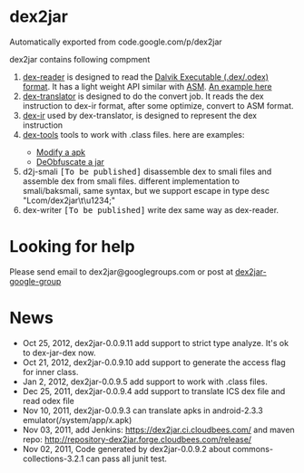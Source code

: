# dex2jar
Automatically exported from code.google.com/p/dex2jar

<p>dex2jar contains following compment <ol><li><a href="http://code.google.com/p/dex2jar/source/browse/#hg%2Fdex-reader" rel="nofollow">dex-reader</a> is designed to read the <a href="http://source.android.com/tech/dalvik/dex-format.html" rel="nofollow">Dalvik Executable (.dex/.odex) format</a>. It has a light weight API similar with <a href="http://asm.ow2.org" rel="nofollow">ASM</a>. <a href="http://code.google.com/p/dex2jar/source/browse/dex-reader/src/main/java/com/googlecode/dex2jar/util/Dump.java" rel="nofollow">An example here</a> </li><li><a href="http://code.google.com/p/dex2jar/source/browse/#hg%2Fdex-translator" rel="nofollow">dex-translator</a> is designed to do the convert job. It reads the dex instruction to dex-ir format, after some optimize, convert to ASM format. </li><li><a href="http://code.google.com/p/dex2jar/source/browse/#hg%2Fdex-ir" rel="nofollow">dex-ir</a> used by dex-translator, is designed to represent the dex instruction </li><li><a href="http://code.google.com/p/dex2jar/source/browse/#hg%2Fdex-tools" rel="nofollow">dex-tools</a> tools to work with .class files. here are examples: </li><ul><li><a href="/p/dex2jar/wiki/ModifyApkWithDexTool">Modify a apk</a> </li><li><a href="/p/dex2jar/wiki/DeObfuscateJarWithDexTool">DeObfuscate a jar</a> </li></ul><li>d2j-smali <tt>[To be published]</tt> disassemble dex to smali files and assemble dex from smali files. different implementation to smali/baksmali, same syntax, but we support escape in type desc &quot;Lcom/dex2jar\t\u1234;&quot; </li><li>dex-writer <tt>[To be published]</tt> write dex same way as dex-reader.  </li></ol></p><h1><a name="Looking_for_help"></a>Looking for help<a href="#Looking_for_help" class="section_anchor"></a></h1><p>Please send email to dex2jar@googlegroups.com or post at <a href="http://groups.google.com/group/dex2jar" rel="nofollow">dex2jar-google-group</a> </p><h1><a name="News"></a>News<a href="#News" class="section_anchor"></a></h1><ul><li>Oct 25, 2012, dex2jar-0.0.9.11 add support to strict type analyze. It&#x27;s ok to dex-jar-dex now. </li><li>Oct 21, 2012, dex2jar-0.0.9.10 add support to generate the access flag for inner class. </li><li>Jan 2, 2012, dex2jar-0.0.9.5 add support to work with .class files. </li><li>Dec 25, 2011, dex2jar-0.0.9.4 add support to translate ICS dex file and read odex file </li><li>Nov 10, 2011, dex2jar-0.0.9.3 can translate apks in android-2.3.3 emulator(/system/app/x.apk) </li><li>Nov 03, 2011, add Jenkins: <a href="https://dex2jar.ci.cloudbees.com/" rel="nofollow">https://dex2jar.ci.cloudbees.com/</a> and maven repo: <a href="/p/dex2jar/wiki/MavenRepo">http://repository-dex2jar.forge.cloudbees.com/release/</a> </li><li>Nov 02, 2011, Code generated by dex2jar-0.0.9.2 about commons-collections-3.2.1 can pass all junit test. </li></ul>

